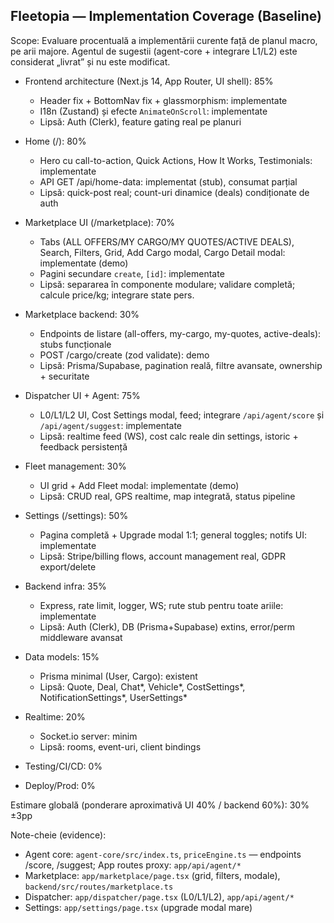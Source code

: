 ## Fleetopia — Implementation Coverage (Baseline)

Scope: Evaluare procentuală a implementării curente față de planul macro, pe arii majore. Agentul de sugestii (agent-core + integrare L1/L2) este considerat „livrat” și nu este modificat.

- Frontend architecture (Next.js 14, App Router, UI shell): 85%
  - Header fix + BottomNav fix + glassmorphism: implementate
  - I18n (Zustand) și efecte `AnimateOnScroll`: implementate
  - Lipsă: Auth (Clerk), feature gating real pe planuri

- Home (/): 80%
  - Hero cu call-to-action, Quick Actions, How It Works, Testimonials: implementate
  - API GET /api/home-data: implementat (stub), consumat parțial
  - Lipsă: quick-post real; count-uri dinamice (deals) condiționate de auth

- Marketplace UI (/marketplace): 70%
  - Tabs (ALL OFFERS/MY CARGO/MY QUOTES/ACTIVE DEALS), Search, Filters, Grid, Add Cargo modal, Cargo Detail modal: implementate (demo)
  - Pagini secundare `create`, `[id]`: implementate
  - Lipsă: separarea în componente modulare; validare completă; calcule price/kg; integrare state pers.

- Marketplace backend: 30%
  - Endpoints de listare (all-offers, my-cargo, my-quotes, active-deals): stubs funcționale
  - POST /cargo/create (zod validate): demo
  - Lipsă: Prisma/Supabase, pagination reală, filtre avansate, ownership + securitate

- Dispatcher UI + Agent: 75%
  - L0/L1/L2 UI, Cost Settings modal, feed; integrare `/api/agent/score` și `/api/agent/suggest`: implementate
  - Lipsă: realtime feed (WS), cost calc reale din settings, istoric + feedback persistență

- Fleet management: 30%
  - UI grid + Add Fleet modal: implementate (demo)
  - Lipsă: CRUD real, GPS realtime, map integrată, status pipeline

- Settings (/settings): 50%
  - Pagina completă + Upgrade modal 1:1; general toggles; notifs UI: implementate
  - Lipsă: Stripe/billing flows, account management real, GDPR export/delete

- Backend infra: 35%
  - Express, rate limit, logger, WS; rute stub pentru toate ariile: implementate
  - Lipsă: Auth (Clerk), DB (Prisma+Supabase) extins, error/perm middleware avansat

- Data models: 15%
  - Prisma minimal (User, Cargo): existent
  - Lipsă: Quote, Deal, Chat*, Vehicle*, CostSettings*, NotificationSettings*, UserSettings*

- Realtime: 20%
  - Socket.io server: minim
  - Lipsă: rooms, event-uri, client bindings

- Testing/CI/CD: 0%
- Deploy/Prod: 0%

Estimare globală (ponderare aproximativă UI 40% / backend 60%): 30% ±3pp

Note-cheie (evidence):
- Agent core: `agent-core/src/index.ts`, `priceEngine.ts` — endpoints /score, /suggest; App routes proxy: `app/api/agent/*`
- Marketplace: `app/marketplace/page.tsx` (grid, filters, modale), `backend/src/routes/marketplace.ts`
- Dispatcher: `app/dispatcher/page.tsx` (L0/L1/L2), `app/api/agent/*`
- Settings: `app/settings/page.tsx` (upgrade modal mare)


